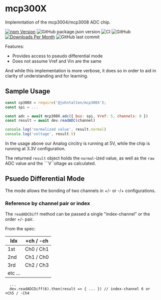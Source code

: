 # mcp300X

Implemntation of the mcp3004/mcp3008 ADC chip.

[![npm Version](https://img.shields.io/npm/v/@johntalton/mcp300x.svg)](https://www.npmjs.com/package/@johntalton/mcp300x)
![GitHub package.json version](https://img.shields.io/github/package-json/v/johntalton/mcp300x)
![CI](https://github.com/johntalton/mcp300x/workflows/CI/badge.svg?branch=master&event=push)
![GitHub](https://img.shields.io/github/license/johntalton/mcp300x)
[![Downloads Per Month](https://img.shields.io/npm/dm/@johntalton/mcp300x.svg)](https://www.npmjs.com/package/@johntalton/mcp300x)
![GitHub last commit](https://img.shields.io/github/last-commit/johntalton/mcp300x)


Features:
- Provides access to pseudo differential mode 
- Does not assume Vref and Vin are the same

And while this implementation is more verbose, it does so in order to aid in clarity of understanding and for learning.

## Sample Usage

```javascript
const cp300X = require('@johntalton/mcp300X');
const spi = ...

const adc = await mcp300X.adc({ bus: spi, Vref: 5, channels: 8 })
const result = await dev.readADC(channel)

console.log('normalized value', result.normal)
console.log('voltage', result.V)
```

In the usage above our Analog circitry is running at 5V, while the chip is running at 3.3V configuration.  

The returned ```result``` object holds the ```normal```-ized value, as well as the ```raw``` ADC value and the ```V``oltage as calculated.

## Psuedo Differential Mode

The mode allows the bonding of two channels in +/- or -/+ configurations.

### Reference by channel pair or index

The ```readADCDiff``` method can be passed a single "index-channel" or the order +/- pair.

From the spec:

| Idx | +ch / -ch |
| --- | --- |
| 1st | Ch0 / Ch1 |
| 2nd | Ch1 / Ch0 |
| 3rd | Ch2 / Ch3 |
| etc ... |


```
  ...
  dev.readADCDiff(6).then(result => { ... }) // index-channel 6 or +Ch5 / -Ch4 
```

